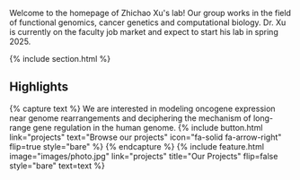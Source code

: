 ---
---

Welcome to the homepage of Zhichao Xu's lab! Our group works in the field of functional genomics, cancer genetics and computational biology. Dr. Xu is currently on the faculty job market and expect to start his lab in spring 2025.



{% include section.html %}

## Highlights

{% capture text %}
We are interested in modeling oncogene expression near genome rearrangements and deciphering the mechanism of long-range gene regulation in the human genome.
{% include button.html link="projects" text="Browse our projects" icon="fa-solid fa-arrow-right" flip=true style="bare" %}
{% endcapture %}
{% include feature.html image="images/photo.jpg" link="projects" title="Our Projects" flip=false style="bare" text=text %}
